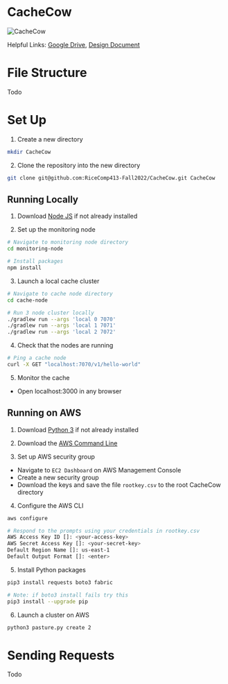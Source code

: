 # CacheCow

![CacheCow](https://github.com/RiceComp413-Fall2022/CacheCow/actions/workflows/ci.yml/badge.svg)

Helpful Links: [Google Drive](https://drive.google.com/drive/u/0/folders/14yXw_k74cJNPWMZYnpjWMDIvtp1FH8T90), [Design Document](https://docs.google.com/document/d/1lT3F6lsjmoETbyx3xtu-MgMmEzld4PASVc9IrKrWGbw/)

# File Structure

Todo

# Set Up

1. Create a new directory

```sh
mkdir CacheCow
```

2. Clone the repository into the new directory

```sh
git clone git@github.com:RiceComp413-Fall2022/CacheCow.git CacheCow
```

## Running Locally

1. Download [Node JS](https://nodejs.org/en/download/) if not already installed

2. Set up the monitoring node

```sh
# Navigate to monitoring node directory
cd monitoring-node

# Install packages
npm install
```

3. Launch a local cache cluster

```sh
# Navigate to cache node directory
cd cache-node

# Run 3 node cluster locally
./gradlew run --args 'local 0 7070'
./gradlew run --args 'local 1 7071'
./gradlew run --args 'local 2 7072'
```

4. Check that the nodes are running

```sh
# Ping a cache node
curl -X GET "localhost:7070/v1/hello-world"
```

5. Monitor the cache

- Open localhost:3000 in any browser

## Running on AWS

1. Download [Python 3](https://www.python.org/downloads/) if not already installed

2. Download the [AWS Command Line](https://docs.aws.amazon.com/cli/latest/userguide/getting-started-install.html)

3. Set up AWS security group

- Navigate to `EC2 Dashboard` on AWS Management Console
- Create a new security group
- Download the keys and save the file `rootkey.csv` to the root CacheCow directory

4. Configure the AWS CLI

```sh
aws configure

# Respond to the prompts using your credentials in rootkey.csv
AWS Access Key ID []: <your-access-key>
AWS Secret Access Key []: <your-secret-key>
Default Region Name []: us-east-1
Default Output Format []: <enter>
```

5. Install Python packages

```sh
pip3 install requests boto3 fabric

# Note: if boto3 install fails try this
pip3 install --upgrade pip
```

6. Launch a cluster on AWS

```sh
python3 pasture.py create 2
```

# Sending Requests

Todo
